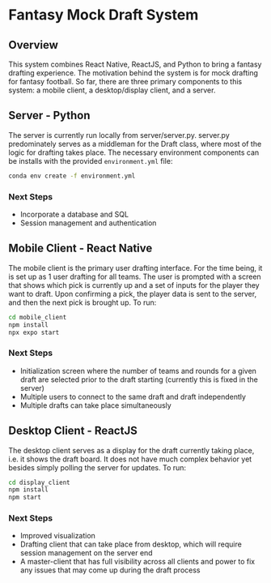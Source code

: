 # Fantasy Mock Draft System
## Overview
This system combines React Native, ReactJS, and Python to bring a fantasy drafting experience. The motivation behind the system is for mock drafting for fantasy football. So far, there are three primary components to this system: a mobile client, a desktop/display client, and a server.
## Server - Python
The server is currently run locally from server/server.py. server.py predominately serves as a middleman for the Draft class, where most of the logic for drafting takes place. The necessary environment components can be installs with the provided `environment.yml` file:
```bash
conda env create -f environment.yml
```
### Next Steps
- Incorporate a database and SQL 
- Session management and authentication
## Mobile Client - React Native
The mobile client is the primary user drafting interface. For the time being, it is set up as 1 user drafting for all teams. The user is prompted with a screen that shows which pick is currently up and a set of inputs for the player they want to draft. Upon confirming a pick, the player data is sent to the server, and then the next pick is brought up.
To run:
```bash
cd mobile_client
npm install
npx expo start
```
### Next Steps
- Initialization screen where the number of teams and rounds for a given draft are selected prior to the draft starting (currently this is fixed in the server)
- Multiple users to connect to the same draft and draft independently
- Multiple drafts can take place simultaneously
## Desktop Client - ReactJS
The desktop client serves as a display for the draft currently taking place, i.e. it shows the draft board. It does not have much complex behavior yet besides simply polling the server for updates.
To run:
```bash
cd display_client
npm install
npm start
```
### Next Steps
- Improved visualization
- Drafting client that can take place from desktop, which will require session management on the server end
- A master-client that has full visibility across all clients and power to fix any issues that may come up during the draft process